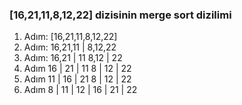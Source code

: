 ### [16,21,11,8,12,22] dizisinin merge sort dizilimi
1. Adım: [16,21,11,8,12,22]
2. Adım: 16,21,11 | 8,12,22
3. Adım: 16,21 | 11    8,12 | 22
4. Adım 16 | 21 | 11   8 | 12 | 22
5. Adım 11 | 16 | 21   8 | 12 | 22
6. Adım 8 | 11 | 12 | 16 | 21 | 22
